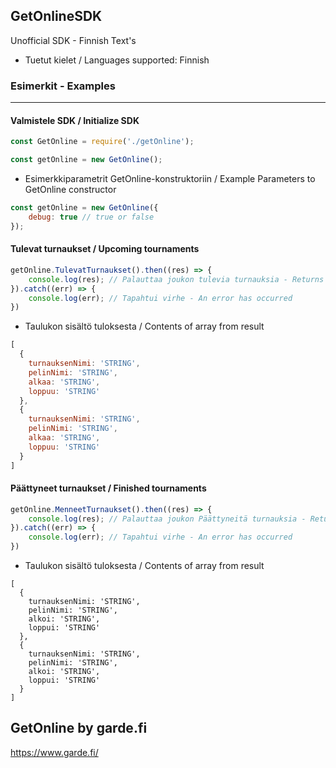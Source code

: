 ## **GetOnlineSDK**
Unofficial SDK - Finnish Text's

- Tuetut kielet / Languages supported: Finnish

### Esimerkit - Examples
---------------

#### Valmistele SDK / Initialize SDK
```js
const GetOnline = require('./getOnline');

const getOnline = new GetOnline();
```

- Esimerkkiparametrit GetOnline-konstruktoriin / Example Parameters to GetOnline constructor
```js
const getOnline = new GetOnline({
    debug: true // true or false
});
```

#### Tulevat turnaukset / Upcoming tournaments
```js
getOnline.TulevatTurnaukset().then((res) => {
    console.log(res); // Palauttaa joukon tulevia turnauksia - Returns array of Upcoming tournaments
}).catch((err) => {
    console.log(err); // Tapahtui virhe - An error has occurred
})
```

- Taulukon sisältö tuloksesta / Contents of array from result
```js
[
  {
    turnauksenNimi: 'STRING',
    pelinNimi: 'STRING',
    alkaa: 'STRING',
    loppuu: 'STRING'
  },
  {
    turnauksenNimi: 'STRING',
    pelinNimi: 'STRING',
    alkaa: 'STRING',
    loppuu: 'STRING'
  }
]
```

#### Päättyneet turnaukset / Finished tournaments
```js
getOnline.MenneetTurnaukset().then((res) => {
    console.log(res); // Palauttaa joukon Päättyneitä turnauksia - Returns an array of Finished tournaments
}).catch((err) => {
    console.log(err); // Tapahtui virhe - An error has occurred
})
```

- Taulukon sisältö tuloksesta / Contents of array from result

```JS
[
  {
    turnauksenNimi: 'STRING',
    pelinNimi: 'STRING',
    alkoi: 'STRING',
    loppui: 'STRING'
  },
  {
    turnauksenNimi: 'STRING',
    pelinNimi: 'STRING',
    alkoi: 'STRING',
    loppui: 'STRING'
  }
]
```

## GetOnline by garde.fi

https://www.garde.fi/

